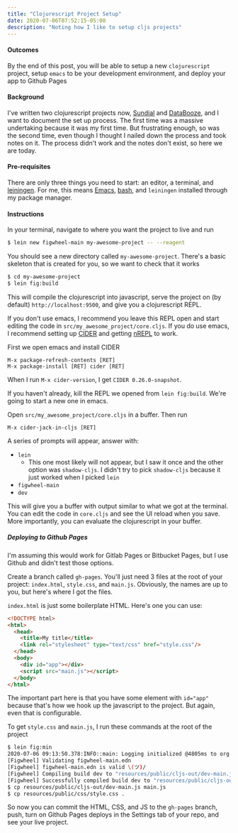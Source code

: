 ```yaml
---
title: "Clojurescript Project Setup"
date: 2020-07-06T07:52:15-05:00
description: "Noting how I like to setup cljs projects"
---
```


#### Outcomes

By the end of this post, you will be able to setup a new `clojurescript`
project, setup `emacs` to be your development environment, and deploy your
app to Github Pages

#### Background

I've written two clojurescript projects now, [Sundial][] and
[DataBooze][], and I want to document the set up process. The first time
was a massive undertaking because it was my first time. But frustrating
enough, so was the second time, even though I thought I nailed down the
process and took notes on it. The process didn't work and the notes don't
exist, so here we are today.

#### Pre-requisites

There are only three things you need to start: an editor, a terminal, and
[leiningen][]. For me, this means [Emacs][], [bash][], and `leiningen`
installed through my package manager.

#### Instructions

In your terminal, navigate to where you want the project to live and run

```bash
$ lein new figwheel-main my-awesome-project -- --reagent
```

You should see a new directory called `my-awesome-project`. There's a
basic skeleton that is created for you, so we want to check that it works

```bash
$ cd my-awesome-project
$ lein fig:build
```

This will compile the clojurescript into javascript, serve the project on
(by default) `http://localhost:9500`, and give you a clojurescript REPL.

If you don't use emacs, I recommend you leave this REPL open and start
editing the code in `src/my_awesome_project/core.cljs`. If you do use
emacs, I recommend setting up [CIDER][] and getting [nREPL][] to work.

First we open emacs and install CIDER

```
M-x package-refresh-contents [RET]
M-x package-install [RET] cider [RET]
```

When I run `M-x cider-version`, I get `CIDER 0.26.0-snapshot`.

If you haven't already, kill the REPL we opened from `lein fig:build`.
We're going to start a new one in emacs. 

Open `src/my_awesome_project/core.cljs` in a buffer. Then run

```
M-x cider-jack-in-cljs [RET]
```

A series of prompts will appear, answer with:
* `lein`
  * This one most likely will not appear, but I saw it once and the other
    option was `shadow-cljs`. I didn't try to pick `shadow-cljs` because
    it just worked when I picked `lein`
* `figwheel-main`
* `dev`

This will give you a buffer with output similar to what we got at the
terminal. You can edit the code in `core.cljs` and see the UI reload when
you save. More importantly, you can evaluate the clojurescript in your
buffer.

##### Deploying to Github Pages

I'm assuming this would work for Gitlab Pages or Bitbucket Pages, but I
use Github and didn't test those options.

Create a branch called `gh-pages`. You'll just need 3 files at the root of
your project: `index.html`, `style.css`, and `main.js`. Obviously, the
names are up to you, but here's where I got the files.

`index.html` is just some boilerplate HTML. Here's one you can use:

```html
<!DOCTYPE html>
<html>
  <head>
    <title>My title</title>
    <link rel="stylesheet" type="text/css" href="style.css"/>
  </head>
  <body>
    <div id="app"></div>
    <script src="main.js"></script>
  </body>
</html>
```

The important part here is that you have some element with `id="app"`
because that's how we hook up the javascript to the project. But again,
even that is configurable.

To get `style.css` and `main.js`, I run these commands at the root of the
project

```bash
$ lein fig:min
2020-07-06 09:13:50.378:INFO::main: Logging initialized @4805ms to org.eclipse.jetty.util.log.StdErrLog
[Figwheel] Validating figwheel-main.edn
[Figwheel] figwheel-main.edn is valid \(ツ)/
[Figwheel] Compiling build dev to "resources/public/cljs-out/dev-main.js"
[Figwheel] Successfully compiled build dev to "resources/public/cljs-out/dev-main.js" in 12.307 seconds.
$ cp resources/public/cljs-out/dev-main.js main.js
$ cp resources/public/css/style.css .
```

So now you can commit the HTML, CSS, and JS to the `gh-pages` branch,
push, turn on Github Pages deploys in the Settings tab of your repo, and
see your live project.








[Sundial]: /sundial
[DataBooze]: /databooze
[leiningen]: https://github.com/technomancy/leiningen/wiki/Packaging
[Emacs]: https://www.gnu.org/software/emacs/
[bash]: https://www.gnu.org/software/bash/
[CIDER]: https://github.com/clojure-emacs/cider
[nREPL]: https://github.com/nrepl/nrepl
